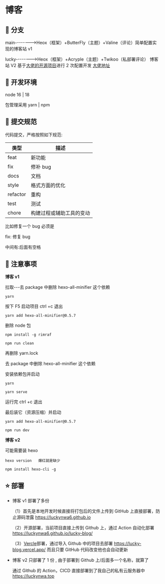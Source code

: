 # 博客

## 🐑 分支

main-------->Heox（框架）+ButterFly（主题）+Valine（评论）简单配置实现的博客站 v1

lucky-------->Heox（框架）+Acryple（主题）+Twikoo（私部署评论） 博客站 V2 基于[大佬的开源项目](https://github.com/LYXOfficial/Hexo-theme-Acryple)进行 2 次配置开发 [大佬地址](https://blog.yaria.top/)

## 🐶 开发环境

node 16 | 18

包管理采用 yarn | npm

## 🐯 提交规范

代码提交，严格按照如下规范:

| 类型     | 描述                     |
| -------- | ------------------------ |
| feat     | 新功能                   |
| fix      | 修补 bug                 |
| docs     | 文档                     |
| style    | 格式方面的优化           |
| refactor | 重构                     |
| test     | 测试                     |
| chore    | 构建过程或辅助工具的变动 |

比如修复一个 bug 必须是

fix: 修复 bug

中间有:后面有空格

## 🚀 注意事项

**博客 v1**

拉取---去 package 中删除 hexo-all-minifier 这个依赖

```
yarn
```

按下 F5 启动项目 ctrl +c 退出

```
yarn add hexo-all-minifier@0.5.7
```

删除 node 包

```
npm install -g rimraf

npm run clean
```

再删除 yarn.lock

去 package 中删除 hexo-all-minifier 这个依赖

安装依赖包并启动

```shell
yarn

yarn serve
```

运行完 ctrl +c 退出

最后装它（资源压缩）并启动

```shell
yarn add hexo-all-minifier@0.5.7

npm run dev
```

**博客 v2**

可能需要装 hexo

```shell
hexo version   爆红就是缺少

npm install hexo-cli -g
```

## ⭐️ 部署

- 博客 v1 部署了多份

  （1）首先是本地开发时候直接将打包后的文件上传到 GitHub 上直接部署，防止源码泄露 https://luckynwa6.github.io

  （2）开源部署，当前项目直接上传到 Github 上，通过 Action 自动化部署 https://luckynwa6.github.io/lucky-blog/

  （3）[Vercle](https://vercel.com/luckynwa6s-projects)部署，通过导入 Github 中的项目去部署 https://lucky-blog.vercel.app/
  而且只要 GitHub 代码改变他也会自动更新

- 博客 v2 只部署了 1 份 , 由于部署到 Github 上/后面多一个名称，就算了

  通过 Github 的 Action，CICD 直接部署到了我自己的私有云服务器中 https://luckynwa.top
